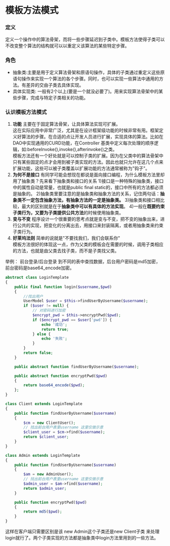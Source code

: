 # 模板方法模式
### 定义
定义一个操作中的算法骨架，而将一些步骤延迟到子类中。模板方法使得子类可以不改变整个算法的结构就可以以重定义该算法的某些特定步骤。

### 角色
* 抽象类:主要是用于定义算法骨架和原语句操作，具体的子类通过重定义这些原语句操作来实现一个算法的各个步骤。同时，也可以实现一些算法中通用的方法。有差异的交由子类去具体实现。
* 具体实现类: 一般有2个以上(要是一个就没必要了)。用来实现算法骨架中的某些步骤，完成与特定子类相关的功能。

### 认识模板方法模式
1. **功能**
主要在于固定算法骨架，让具体算法实现可扩展。  
这在实际应用中非常广泛，尤其是在设计框架级功能的时候非常有用。框架定义好算法的步骤。在合适的点让开发人员进行扩展，实现具体的算法。比如在DAO中实现通用的CURD功能，在Controller 基类中定义每次处理的顺序逻辑，如:beforeInvoke(),invoke(),afterinvoke()之类。  
模板方法还有一个好处就是可以控制子类的扩展。因为在父类中的算法骨架中只有某些固定的点才会用到被子类实现的方法。因此也就只允许在这几个点来扩展功能，这些可以被子类覆盖以扩展功能的方法通常被称为"钩子"。
2. **为何不是接口**
有同学可能会想现在都说是面向接口编程，为什么模板方法里却用了抽象类？先来看下抽象类和接口的关系
1)接口是一种特殊的抽象类，接口中的属性自动是常量，也就是public final static的，接口中所有的方法都必须是抽象的。
2)抽象类里要注意的是抽象类和抽象方法的关系，记住两句话：**抽象类不一定包含抽象方法，有抽象方法的一定是抽象类。**
3)抽象类和接口相比较，最大的区别就是在于**抽象类中可以有具体的方法实现**。
4)一般在**既要约束子类行为，又要为子类提供公共方法**的时候使用抽象类。
3. **变与不变**
程序设计一个很重要的思考点就是变与不变，把不变的抽象出来，进行公共的实现，把变化的分离出去，用接口来封装隔离，或者用抽象类来约束子类行为。
4. **好莱坞法则**
简单的说就是"不要找我们，我们会联系你"  
模板方法很好的体现这一点，作为父类的模板会在需要的时候，调用子类相应的方法，也就是由父类去找子类，而不是子类找父类。

举例：
前台登录/后台登录 到不同的表中查找数据，后台用户密码是md5加密，前台密码是base64_encode加密。

```php
abstract class LoginTemplate
{
    public final function login($username,$pwd)
    {
        //找出用户
        UserModel $user = $this->findUserByUsername($username);
        if ($user != null) {
            // 对密码进行加密
            $encrypt_pwd = $this->encryptPwd($pwd);
            if ($encrypt_pwd == $user['pwd']) {
                echo '成功';
                return true;
            } else {
                echo '失败';
            }
        }
        return false;
    }

    public abstract function findUserByUsername($username);

    public abstract function encryptPwd($pwd) 
    {
        return base64_encode($pwd);
    };
}

class Client extends LoginTemplate
{
    public function findUserByUsername($username)
    {
        $cm = new ClientUser();
        // 找出前台用户表里username 这里仅做示意
        $client_user = $cm->find($username);
        return $client_user;
    }
}

class Admin extends LoginTemplate
{
    public function findUserByUsername($username)
    {
        $am = new AdminUser();
        // 找出前台用户表里username 这里仅做示意
        $admin_user = $am->find($username);
        return $admin_user;
    }

    public function encryptPwd($pwd)
    {
        return md5($pwd);
    }
}

```
这样在客户端只需要区别是该 new Admin这个子类还是new Client子类 来处理login就行了。两个子类实现的方法都是抽象类中login方法里用到的一些方法。
